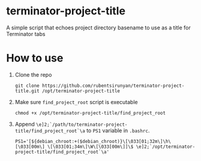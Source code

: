 # terminator-project-title
A simple script that echoes project directory basename to use as a title for Terminator tabs

# How to use

1. Clone the repo
	```
    git clone https://github.com/rubentsirunyan/terminator-project-title.git /opt/terminator-project-title
	```
2. Make sure `find_project_root` script is executable
	```
    chmod +x /opt/terminator-project-title/find_project_root
	```	
3. Append ``\e]2;`/path/to/terminator-project-title/find_project_root`\a`` to `PS1` variable in `.bashrc`.
	```
    PS1='[${debian_chroot:+($debian_chroot)}\[\033[01;32m\]\h\[\033[00m\] \[\033[01;34m\]\W\[\033[00m\]]\$ \e]2;`/opt/terminator-project-title/find_project_root`\a'
	```
